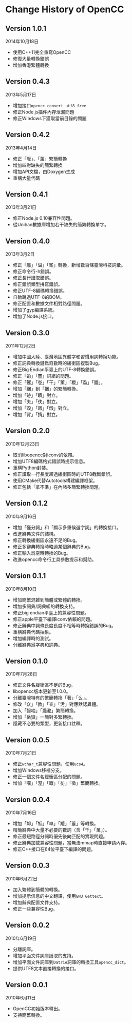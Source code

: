 # Change History of OpenCC

## Version 1.0.1

2014年10月18日

* 使用C++11完全重寫OpenCC
* 修復大量轉換錯誤
* 增加香港繁體轉換

## Version 0.4.3

2013年5月17日

* 增加接口`opencc_convert_utf8_free`
* 修正Node.js插件內存泄漏問題
* 修正Windows下獲取當前目錄的問題

## Version 0.4.2

2013年4月14日

* 修正「阪」、「薰」繁簡轉換
* 增加四對缺失的簡繁轉換
* 增加API文檔，由Doxygen生成
* 重構大量代碼

## Version 0.4.1

2013年3月21日

* 修正Node.js 0.10兼容性問題。
* 從Unihan數據庫增加若干缺失的簡繁轉換單字。

## Version 0.4.0

2013年3月2日

* 修正「雕」「谥」「峯」轉換，新增數百條臺灣科技詞彙。
* 修正命令行-h錯誤。
* 修正長行讀取錯誤。
* 修正錯誤類型拼寫錯誤。
* 修正UTF-8編碼轉換錯誤。
* 自動跳過UTF-8的BOM。
* 修正配置和數據文件相對路徑問題。
* 增加了gyp編譯系統。
* 增加了Node.js接口。

## Version 0.3.0

2011年12月2日

* 增加中國大陸、臺灣地區異體字和習慣用詞轉換功能。
* 修正詞典轉換鏈爲奇數時的緩衝區複製Bug。
* 修正Big Endian平臺上的UTF-8轉換錯誤。
* 修正「齣」「薑」詞組的問題。
* 修正「钁」「卷」「干」「薰」「糉」「蝨」「麺」。
* 增加「綑」到「捆」的繁簡轉換。
* 增加「跡」「蹟」對立。
* 增加「夫」「伕」對立。
* 增加「毀」「譭」「燬」對立。
* 增加「背」「揹」對立。

## Version 0.2.0

2010年12月23日

* 取消libopencc對iconv的依賴。
* 增加UTF8編碼格式錯誤時提示信息。
* 重構Python封裝。
* 修正讀取一行長度超過緩衝區時的UTF8截斷錯誤。
* 使用CMake代替Autotools構建編譯框架。
* 修正包括「拿不準」在內諸多簡繁轉換問題。

## Version 0.1.2

2010年9月16日

* 增加「僅分詞」和「顯示多重候選字詞」的轉換接口。
* 改進辭典文件的結構。
* 修正轉換緩衝區永遠不足的Bug。
* 修正多辭典轉換時略過某個辭典的Bug。
* 修正輸入爲空時轉換的Bug。
* 改進opencc命令行工具參數提示和幫助。

## Version 0.1.1

2010年8月10日

* 增加簡繁混雜到簡體或繁體的轉換。
* 增加多詞典/詞典組的轉換支持。
* 修正big endian平臺上的兼容性問題。
* 修正apple平臺下編譯iconv依賴的問題。
* 修正辭典中詞條長度長度不相等時轉換錯誤的Bug。
* 重構辭典代碼抽象。
* 增加編譯時的測試。
* 分離辭典爲字典和詞典。

## Version 0.1.0

2010年7月28日

* 修正文件名緩衝區不足的Bug。
* libopencc版本更新至1.0.0。
* 分離臺灣特有的繁簡轉換「著」「么」。
* 修改「众」「教」「查」「污」對應默認異體。
* 加入「齧啮」「灩滟」繁簡轉換。
* 增加「岳嶽」一簡對多繁轉換。
* 隱藏不必要的類型，更新接口註釋。

## Version 0.0.5

2010年7月21日

* 修正`wchar_t`兼容性問題，使用`ucs4`。
* 增加Windows移植分支。
* 修正一個文件名緩衝區分配的問題。
* 增加「囉」「溼」「廕」「彷」「徵」繁簡轉換。

## Version 0.0.4

2010年7月16日

* 增加「卹」「牴」「皁」「羶」「薹」等轉換。
* 精簡辭典中大量不必要的數詞（含「千」「萬」）。
* 修正最短路徑分詞時優先後向匹配的實現問題。
* 修正辭典加載兼容性問題，當無法mmap時直接申請內存。
* 修正C++接口在64位平臺下編譯的問題。

## Version 0.0.3

2010年6月22日

* 加入繁體到簡體的轉換。
* 增加提示信息的中文翻譯，使用`GNU Gettext`。
* 增加辭典配置文件支持。
* 修正一些兼容性Bug。

## Version 0.0.2

2010年6月19日

* 分離詞庫。
* 增加平面文件詞庫讀取的支持。
* 增加平面文件詞庫到`Datrie`詞庫的轉換工具`opencc_dict`。
* 提供UTF8文本直接轉換的接口。

## Version 0.0.1

2010年6月11日

* OpenCC初始版本釋出。
* 支持簡繁轉換。
